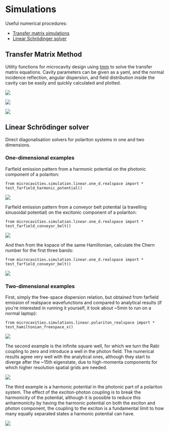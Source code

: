 # Simulations
Useful numerical procedures:
- [Transfer matrix simulations](#transfer-matrix-method) 
- [Linear Schrödinger solver](#linear-schrödinger-solver)

## Transfer Matrix Method
Utility functions for microcavity design using [tmm](https://github.com/sbyrnes321/tmm) to solve the transfer matrix 
equations. Cavity parameters can be given as a yaml, and the normal incidence reflection, angular dispersion, and field 
distribution inside the cavity can be easily and quickly calculated and plotted.

![](figures/tmm_normalincidence.png)

![](figures/tmm_dispersion.png)

![](figures/tmm_fielddistribution.png)


## Linear Schrödinger solver
Direct diagonalisation solvers for polariton systems in one and two dimensions.

### One-dimensional examples
Farfield emission pattern from a harmonic potential on the photonic component of a 
polariton:
```
from microcavities.simulation.linear.one_d.realspace import *
test_farfield_harmonic_potential()
```
![](figures/simulations_linear_1d_QHO.png)

Farfield emission pattern from a conveyor belt potential (a travelling sinusoidal potential) on the excitonic component
of a polariton:
```
from microcavities.simulation.linear.one_d.realspace import *
test_farfield_conveyor_belt()
```
![](figures/simulations_linear_1d_conveyorbelt.png)

And then from the kspace of the same Hamiltonian, calculate the Chern number for the first three bands:
```
from microcavities.simulation.linear.one_d.realspace import *
test_farfield_conveyor_belt()
```
![](figures/simulations_linear_1d_conveyorbelt_chern.png)

### Two-dimensional examples

First, simply the free-space dispersion relation, but obtained from farfield emission of realspace wavefunctions
and compared to analytical results (if you're interested in running it yourself, it took about ~5min to run on a normal
laptop):
```
from microcavities.simulations.linear.polariton_realspace import *
test_hamiltonian_freespace_x()
```
![](figures/simulations_linear_2d_freespace.png)

The second example is the infinite square well, for which we turn the Rabi coupling to zero and introduce a well in the
photon field. The numerical results agree very well with the analytical ones, although they start to diverge after the
~15th eigenstate, due to high-momenta components for which higher resolution spatial grids are needed.

![](figures/simulations_linear_2d_infinitepotentialwell.png)

The third example is a harmonic potential in the photonic part of a polariton system. The effect of the exciton-photon
coupling is to break the harmonicity of the potential, although it is possible to reduce this anharmonicity by having
the harmonic potential on both the exciton and photon component, the coupling to the exciton is a fundamental limit to
how many equally separated states a harmonic potential can have. 

![](figures/simulations_linear_2d_QHO.png)
